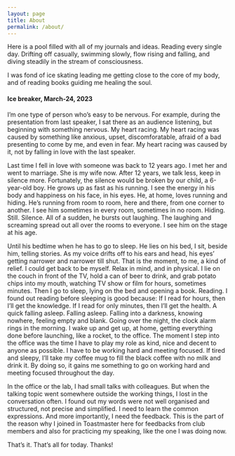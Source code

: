 ```yaml
---
layout: page
title: About
permalink: /about/
---
```


Here is a pool filled with all of my journals and ideas. Reading every single day. Drifting off casually, swimming slowly, flow rising and falling, and diving steadily in the stream of consciousness.

I was fond of ice skating leading me getting close to the core of my body, and of reading books guiding me healing the soul.

#### Ice breaker, March-24, 2023
I’m one type of person who’s easy to be nervous. For example, during the presentation from last speaker, I sat there as an audience listening, but beginning with something nervous. My heart racing. My heart racing was caused by something like anxious, upset, discomforatable, afraid of a bad presenting to come by me, and even in fear. My heart racing was caused by it, not by falling in love with the last speaker. 

Last time I fell in love with someone was back to 12 years ago. I met her and went to marriage. She is my wife now. After 12 years, we talk less, keep in silence more. Fortunately, the silence would be broken by our child, a 6-year-old boy. He grows up as fast as his running. I see the energy in his body and happiness on his face, in his eyes. He, at home, loves running and hiding. He’s running from room to room, here and there, from one corner to another. I see him sometimes in every room, sometimes in no room. Hiding. Still. Silence. All of a sudden, he bursts out laughing. The laughing and screaming spread out all over the rooms to everyone. I see him on the stage at his age. 

Until his bedtime when he has to go to sleep. He lies on his bed, I sit, beside him, telling stories. As my voice drifts off to his ears and head, his eyes’ getting narrower and narrower till shut. That is the moment, to me, a kind of relief. I could get back to be myself. Relax in mind, and in physical. I lie on the couch in front of the TV, hold a can of beer to drink, and grab potato chips into my mouth, watching TV show or film for hours, sometimes minutes. Then I go to sleep, lying on the bed and opening a book. Reading. I found out reading before sleeping is good because: If I read for hours, then I’ll get the knowledge. If I read for only minutes, then I’ll get the health. A quick falling asleep. Falling asleep. Falling into a darkness, knowing nowhere, feeling empty and blank. Going over the night, the clock alarm rings in the morning. I wake up and get up, at home, getting everything done before launching, like a rocket, to the office. The moment I step into the office was the time I have to play my role as kind, nice and decent to anyone as possible. I have to be working hard and meeting focused. If tired and sleepy, I’ll take my coffee mug to fill the black coffee with no milk and drink it. By doing so, it gains me something to go on working hard and meeting focused throughout the day. 

In the office or the lab, I had small talks with colleagues. But when the talking topic went somewhere outside the working things, I lost in the conversation often. I found out my words were not well organised and structured, not precise and simplified. I need to learn the common expressions. And more importantly, I need the feedback. This is the part of the reason why I joined in Toastmaster here for feedbacks from club members and also for practicing my speaking, like the one I was doing now.

That’s it. That’s all for today. Thanks!


